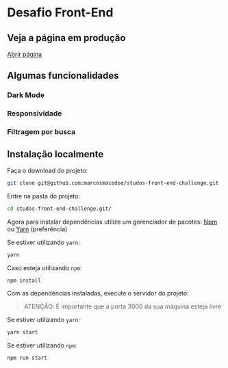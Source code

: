 # Desafio Front-End

## Veja a página em produção

[Abrir página](https://marcosmacedoo.github.io/studos-front-end-challenge/)

## Algumas funcionalidades

### Dark Mode

### Responsividade

### Filtragem por busca

## Instalação localmente

Faça o download do projeto:

```bash
git clone git@github.com:marcosmacedoo/studos-front-end-challenge.git
```

Entre na pasta do projeto:

```bash
cd studos-front-end-challenge.git/
```

Agora para instalar dependências utilize um gerenciador de pacotes: [Npm](https://www.npmjs.com/) ou [Yarn](https://classic.yarnpkg.com/en/) (preferência)

Se estiver utilizando `yarn`:
```bash
yarn
```

Caso esteja utilizando `npm`:
```bash
npm install
```

Com as dependências instaladas, execute o servidor do projeto:

> ATENÇÃO: É importante que a porta 3000 da sua máquina esteja livre

Se estiver utilizando `yarn`:
```bash
yarn start
```

Se estiver utilizando `npm`:
```bash
npm run start
```
